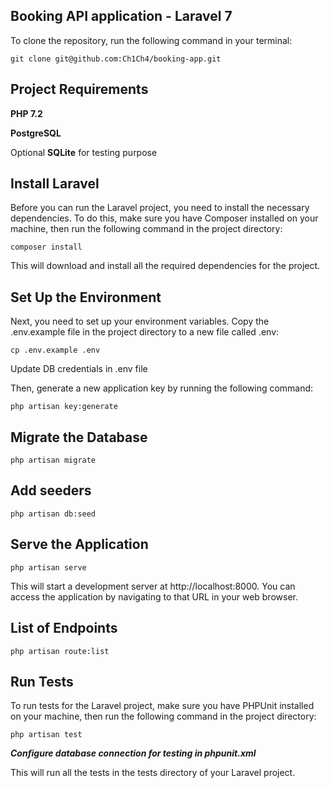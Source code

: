 ## Booking API application - Laravel 7

To clone the repository, run the following command in your terminal:

`git clone git@github.com:Ch1Ch4/booking-app.git`

## Project Requirements

**PHP 7.2**

**PostgreSQL**

Optional **SQLite** for testing purpose

## Install Laravel
Before you can run the Laravel project, you need to install the necessary dependencies. To do this, make sure you have Composer installed on your machine, then run the following command in the project directory:

`composer install`

This will download and install all the required dependencies for the project.

## Set Up the Environment
Next, you need to set up your environment variables. Copy the .env.example file in the project directory to a new file called .env:

`cp .env.example .env`

Update DB credentials in .env file

Then, generate a new application key by running the following command:

`php artisan key:generate`

## Migrate the Database

`php artisan migrate`

## Add seeders

`php artisan db:seed`

## Serve the Application

`php artisan serve`

This will start a development server at http://localhost:8000. You can access the application by navigating to that URL in your web browser.

## List of Endpoints

`php artisan route:list`

## Run Tests
To run tests for the Laravel project, make sure you have PHPUnit installed on your machine, then run the following command in the project directory:

`php artisan test`

**_Configure database connection for testing in phpunit.xml_** 

This will run all the tests in the tests directory of your Laravel project.


